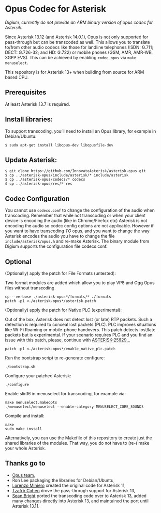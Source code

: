# Opus Codec for Asterisk 

*Digium, currently do not provide an ARM binary version of opus codec for Astersik.* 

Since Asterisk 13.12 (and Asterisk 14.0.1), Opus is not only supported for pass-through but can be transcoded as well. This allows you to translate to/from other audio codecs like those for landline telephones (ISDN: G.711; DECT: G.726-32; and HD: G.722) or mobile phones (GSM, AMR, AMR-WB, 3GPP EVS). This can be achieved by enabling `codec_opus` via `make menuselect`.

This repository is for Asterisk 13+ when building from source for ARM based CPU. 

## Prerequisites
At least Asterisk 13.7 is required. 

## Install libraries:
To support transcoding, you’ll need to install an Opus library, for example in Debian/Ubuntu:

	$ sudo apt-get install libopus-dev libopusfile-dev

## Update Asterisk:

	$ git clone https://github.com/InnovateAsterisk/asterisk-opus.git
	$ cp ../asterisk-opus/include/asterisk/* include/asterisk
	$ cp ../asterisk-opus/codecs/* codecs
	$ cp ../asterisk-opus/res/* res

## Codec Configuration
You cannot use `codecs.conf` to change the configuration of the audio when transcoding. Remember that while not transcoding or when your client device is encoding the audio (like in Chrome/Firefox etc) Asterisk is not encoding the audio so codec config options are not applicable. However if you want to have transcoding *TO* opus, and you want to change the way Asterisk encodes the audio you have to change the file `include/asterisk/opus.h` and re-make Asterisk. The binary module from Digium supports the configuration file codecs.conf.

## Optional
(Optionally) apply the patch for File Formats (untested):

Two format modules are added which allow you to play VP8 and Ogg Opus files without transcoding.

	cp --verbose ./asterisk-opus*/formats/* ./formats
	patch -p1 <./asterisk-opus*/asterisk.patch

(Optionally) apply the patch for Native PLC (experimental):

Out of the box, Asterisk does not detect lost (or late) RTP packets. Such a detection is required to conceal lost packets (PLC). PLC improves situations like Wi-Fi Roaming or mobile-phone handovers. This patch detects lost/late packets but is experimental. If your scenario requires PLC and you find an issue with this patch, please, continue with [ASTERISK-25629…](http://issues.asterisk.org/jira/browse/ASTERISK-25629)

	patch -p1 <./asterisk-opus*/enable_native_plc.patch

Run the bootstrap script to re-generate configure:

	./bootstrap.sh

Configure your patched Asterisk:

	./configure

Enable slin16 in menuselect for transcoding, for example via:

	make menuselect.makeopts
	./menuselect/menuselect --enable-category MENUSELECT_CORE_SOUNDS

Compile and install:

	make
	sudo make install

Alternatively, you can use the Makefile of this repository to create just the shared libraries of the modules. That way, you do not have to (re-) make your whole Asterisk. 


## Thanks go to
* [Opus team](http://www.opus-codec.org/contact/),
* Ron Lee packaging the libraries for Debian/Ubuntu,
* [Lorenzo Miniero](https://github.com/meetecho/asterisk-opus) created the original code for Asterisk 11,
* [Tzafrir Cohen](http://issues.asterisk.org/jira/browse/ASTERISK-21981) drove the pass-through support for Asterisk 13,
* [Sean Bright](https://github.com/seanbright/asterisk-opus) ported the transcoding code over to Asterisk 13, added many changes directly into Asterisk 13, and maintained the port until Asterisk 13.11.